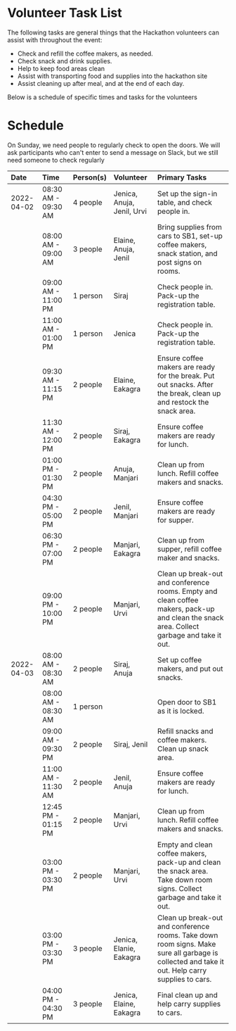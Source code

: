 # Volunteer Task List

The following tasks are general things that the Hackathon volunteers can assist with throughout the event:

-   Check and refill the coffee makers, as needed.
-   Check snack and drink supplies.
-   Help to keep food areas clean
-   Assist with transporting food and supplies into the hackathon site
-   Assist cleaning up after meal, and at the end of each day.

Below is a schedule of specific times and tasks for the volunteers

# Schedule

On Sunday, we need people to regularly check to open the doors. We will ask participants who can't enter to send a message on Slack, but we still need someone to check regularly

| Date       | Time                |  Person(s)     | Volunteer                      |Primary Tasks |
| :--        | :--                 | :--          	| :--                            | :--          |
| 2022-04-02 | 08:30 AM - 09:30 AM | 4 people		|Jenica, Anuja, Jenil, Urvi      | Set up the sign-in table, and check people in. |
|            | 08:00 AM - 09:00 AM | 3 people  		|Elaine, Anuja, Jenil            | Bring supplies from cars to SB1, set-up coffee makers, snack station, and post signs on rooms. |
|            | 09:00 AM - 11:00 PM | 1 person       |Siraj                           | Check people in. Pack-up the registration table. |
|            | 11:00 AM - 01:00 PM | 1 person       |Jenica                          | Check people in. Pack-up the registration table. |
|            | 09:30 AM - 11:15 PM | 2 people		|Elaine, Eakagra                 | Ensure coffee makers are ready for the break. Put out snacks. After the break, clean up and restock the snack area. |
|            | 11:30 AM - 12:00 PM | 2 people       |Siraj, Eakagra                  | Ensure coffee makers are ready for lunch. |
|            | 01:00 PM - 01:30 PM | 2 people 	    |Anuja, Manjari                  | Clean up from lunch. Refill coffee makers and snacks. |
|            | 04:30 PM - 05:00 PM | 2 people  		|Jenil, Manjari                  | Ensure coffee makers are ready for supper. |
|            | 06:30 PM - 07:00 PM | 2 people		|Manjari, Eakagra                | Clean up from supper, refill coffee maker and snacks. |
|            | 09:00 PM - 10:00 PM | 2 people		|Manjari, Urvi                   | Clean up break-out and conference rooms. Empty and clean coffee makers, pack-up and clean the snack area. Collect garbage and take it out. |
| 2022-04-03 | 08:00 AM - 08:30 AM | 2 people 		|Siraj, Anuja                    | Set up coffee makers, and put out snacks. |
|            | 08:00 AM - 08:30 AM | 1 person       |                                | Open door to SB1 as it is locked. |
|            | 09:00 AM - 09:30 PM | 2 people  		|Siraj, Jenil                    | Refill snacks and coffee makers. Clean up snack area. |
|            | 11:00 AM - 11:30 AM | 2 people       |Jenil, Anuja                    | Ensure coffee makers are ready for lunch. |
|            | 12:45 PM - 01:15 PM | 2 people  		|Manjari, Urvi                   | Clean up from lunch. Refill coffee makers and snacks. |
|            | 03:00 PM - 03:30 PM | 2 people		|Manjari, Urvi                   | Empty and clean coffee makers, pack-up and clean the snack area. Take down room signs. Collect garbage and take it out. |
|            | 03:00 PM - 03:30 PM | 3 people  		|Jenica, Elanie, Eakagra         | Clean up break-out and conference rooms. Take down room signs. Make sure all garbage is collected and take it out. Help carry supplies to cars. |
|            | 04:00 PM - 04:30 PM | 3 people       |Jenica, Elaine, Eakagra         | Final clean up and help carry supplies to cars. |

